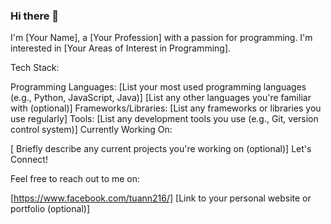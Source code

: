 ### Hi there 👋

I'm [Your Name], a [Your Profession] with a passion for programming. I'm interested in [Your Areas of Interest in Programming].

Tech Stack:

Programming Languages:
[List your most used programming languages (e.g., Python, JavaScript, Java)]
[List any other languages you're familiar with (optional)]
Frameworks/Libraries:
[List any frameworks or libraries you use regularly]
Tools:
[List any development tools you use (e.g., Git, version control system)]
Currently Working On:

[ Briefly describe any current projects you're working on (optional)]
Let's Connect!

Feel free to reach out to me on:

[https://www.facebook.com/tuann216/]
[Link to your personal website or portfolio (optional)]
